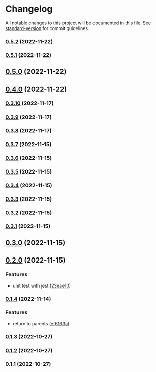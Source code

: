 # Changelog

All notable changes to this project will be documented in this file. See [standard-version](https://github.com/conventional-changelog/standard-version) for commit guidelines.

### [0.5.2](https://github.com/mmmdawn/BatchWorkExecutor/compare/v0.5.1...v0.5.2) (2022-11-22)

### [0.5.1](https://github.com/mmmdawn/BatchWorkExecutor/compare/v0.5.0...v0.5.1) (2022-11-22)

## [0.5.0](https://github.com/mmmdawn/BatchWorkExecutor/compare/v0.4.0...v0.5.0) (2022-11-22)

## [0.4.0](https://github.com/mmmdawn/BatchWorkExecutor/compare/v0.3.10...v0.4.0) (2022-11-22)

### [0.3.10](https://github.com/mmmdawn/BatchWorkExecutor/compare/v0.3.9...v0.3.10) (2022-11-17)

### [0.3.9](https://github.com/mmmdawn/BatchWorkExecutor/compare/v0.3.8...v0.3.9) (2022-11-17)

### [0.3.8](https://github.com/mmmdawn/BatchWorkExecutor/compare/v0.3.7...v0.3.8) (2022-11-17)

### [0.3.7](https://github.com/mmmdawn/BatchWorkExecutor/compare/v0.3.6...v0.3.7) (2022-11-15)

### [0.3.6](https://github.com/mmmdawn/BatchWorkExecutor/compare/v0.3.5...v0.3.6) (2022-11-15)

### [0.3.5](https://github.com/mmmdawn/BatchWorkExecutor/compare/v0.3.4...v0.3.5) (2022-11-15)

### [0.3.4](https://github.com/mmmdawn/BatchWorkExecutor/compare/v0.3.3...v0.3.4) (2022-11-15)

### [0.3.3](https://github.com/mmmdawn/BatchWorkExecutor/compare/v0.3.2...v0.3.3) (2022-11-15)

### [0.3.2](https://github.com/mmmdawn/BatchWorkExecutor/compare/v0.3.1...v0.3.2) (2022-11-15)

### [0.3.1](https://github.com/mmmdawn/BatchWorkExecutor/compare/v0.3.0...v0.3.1) (2022-11-15)

## [0.3.0](https://github.com/mmmdawn/BatchWorkExecutor/compare/v0.2.0...v0.3.0) (2022-11-15)

## [0.2.0](https://github.com/mmmdawn/BatchWorkExecutor/compare/v0.1.4...v0.2.0) (2022-11-15)


### Features

* unit test with jest ([23eae10](https://github.com/mmmdawn/BatchWorkExecutor/commit/23eae10522c2c05f22772d9bf16788c77a43f151))

### [0.1.4](https://github.com/mmmdawn/BatchWorkExecutor/compare/v0.1.3...v0.1.4) (2022-11-14)


### Features

* return to parents ([ef6163a](https://github.com/mmmdawn/BatchWorkExecutor/commit/ef6163a3a26ceaf39c93a50fd576933ffaac8f91))

### [0.1.3](https://github.com/mmmdawn/BatchWorkExecutor/compare/v0.1.2...v0.1.3) (2022-10-27)

### [0.1.2](https://github.com/mmmdawn/BatchWorkExecutor/compare/v0.1.1...v0.1.2) (2022-10-27)

### 0.1.1 (2022-10-27)

